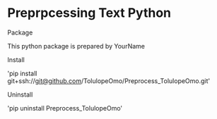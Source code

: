 # Preprpcessing Text Python
Package

This python package is prepared by YourName

Install 

'pip install git+ssh://git@github.com/TolulopeOmo/Preprocess_TolulopeOmo.git'


Uninstall

'pip uninstall Preprocess_TolulopeOmo'